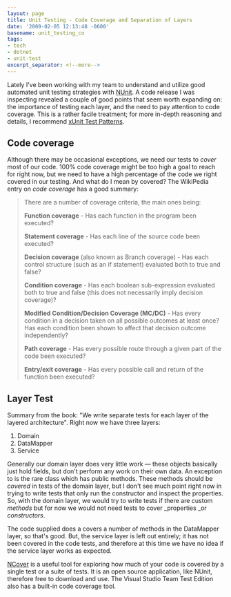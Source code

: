 ```yaml
---
layout: page
title: Unit Testing - Code Coverage and Separation of Layers
date: '2009-02-05 12:13:48 -0600'
basename: unit_testing_co
tags:
- tech
- dotnet
- unit-test
excerpt_separator: <!--more-->
---
```


Lately I've been working with my team to understand and utilize good automated
unit testing strategies with <a href="http://www.nunit.org">NUnit</a>. A code
release I was inspecting revealed a couple of good points that seem worth
expanding on: the importance of testing each layer, and the need to pay
attention to code coverage. This is a rather facile treatment; for more in-depth
reasoning and details, I recommend <a href="http://www.xunitpatterns.com">xUnit
Test Patterns</a>.

<!--more-->

## Code coverage

Although there may be occasional exceptions, we need our tests to _cover_ most
of our code. 100% code coverage might be too high a goal to reach for right now,
but we need to have a high percentage of the code we right covered in our
testing. And what do I mean by covered? The WikiPedia entry on _code coverage_
has a good summary:

> There are a number of coverage criteria, the main ones being:
>
> **Function coverage** - Has each function in the program been executed?
>
> **Statement coverage** - Has each line of the source code been executed?
>
> **Decision coverage** (also known as Branch coverage) - Has each control
> structure (such as an if statement) evaluated both to true and false?
>
> **Condition coverage** - Has each boolean sub-expression evaluated both to
> true and false (this does not necessarily imply decision coverage)?
>
> **Modified Condition/Decision Coverage (MC/DC)** - Has every condition in a
> decision taken on all possible outcomes at least once? Has each condition been
> shown to affect that decision outcome independently?
>
> **Path coverage** - Has every possible route through a given part of the code
> been executed?
>
> **Entry/exit coverage** - Has every possible call and return of the function
> been executed?

## Layer Test

Summary from the book: "We write separate tests for each layer of the layered
architecture". Right now we have three layers:

<ol>
	<li>Domain</li>
	<li>DataMapper</li>
	<li>Service</li>
</ol>

Generally our domain layer does very little work &mdash; these objects basically
just hold fields, but don't perform any work on their own data. An exception to
is the rare class which has public methods. These methods should be _covered_ in
tests of the domain layer, but I don't see much point right now in trying to
write tests that only run the constructor and inspect the properties. So, with
the domain layer, we would try to write tests if there are custom _methods_ but
for now we would not need tests to cover _properties _or _constructors_.

The code supplied does a covers a number of methods in the DataMapper layer, so
that's good. But, the service layer is left out entirely; it has not been
covered in the code tests, and therefore at this time we have no idea if the
service layer works as expected.

 <a href="http://sourceforge.net/projects/ncover/">NCover</a> is a useful tool
for exploring how much of your code is covered by a single test or a suite of
tests. It is an open source application, like NUnit, therefore free to download
and use. The Visual Studio Team Test Edition also has a built-in code coverage
tool.
